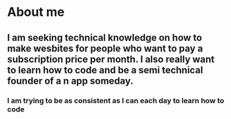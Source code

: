 # About me
## I am seeking technical knowledge on how to make wesbites for people who want to pay a subscription price per month. I also really want to learn how to code and be a semi technical founder of a n app someday. 
### I am trying to be as consistent as I can each day to learn how to code ###
